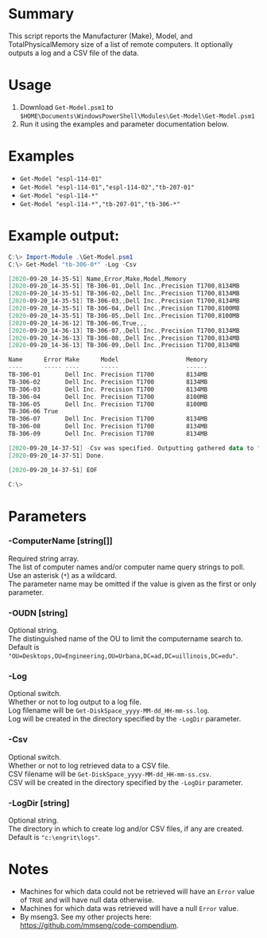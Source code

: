 # Summary
This script reports the Manufacturer (Make), Model, and TotalPhysicalMemory size of a list of remote computers.
It optionally outputs a log and a CSV file of the data.  

# Usage
1. Download `Get-Model.psm1` to `$HOME\Documents\WindowsPowerShell\Modules\Get-Model\Get-Model.psm1`
2. Run it using the examples and parameter documentation below.

# Examples
- `Get-Model "espl-114-01"`
- `Get-Model "espl-114-01","espl-114-02","tb-207-01"`
- `Get-Model "espl-114-*"`
- `Get-Model "espl-114-*","tb-207-01","tb-306-*"`

# Example output:
```powershell
C:\> Import-Module .\Get-Model.psm1
C:\> Get-Model "tb-306-0*" -Log -Csv

[2020-09-20_14-35-51] Name,Error,Make,Model,Memory
[2020-09-20_14-35-51] TB-306-01,,Dell Inc.,Precision T1700,8134MB
[2020-09-20_14-35-51] TB-306-02,,Dell Inc.,Precision T1700,8134MB
[2020-09-20_14-35-51] TB-306-03,,Dell Inc.,Precision T1700,8134MB
[2020-09-20_14-35-51] TB-306-04,,Dell Inc.,Precision T1700,8100MB
[2020-09-20_14-35-51] TB-306-05,,Dell Inc.,Precision T1700,8100MB
[2020-09-20_14-36-12] TB-306-06,True,,,
[2020-09-20_14-36-13] TB-306-07,,Dell Inc.,Precision T1700,8134MB
[2020-09-20_14-36-13] TB-306-08,,Dell Inc.,Precision T1700,8134MB
[2020-09-20_14-36-13] TB-306-09,,Dell Inc.,Precision T1700,8134MB

Name      Error Make      Model                   Memory
----      ----- ----      -----                   ------
TB-306-01       Dell Inc. Precision T1700         8134MB
TB-306-02       Dell Inc. Precision T1700         8134MB
TB-306-03       Dell Inc. Precision T1700         8134MB
TB-306-04       Dell Inc. Precision T1700         8100MB
TB-306-05       Dell Inc. Precision T1700         8100MB
TB-306-06 True
TB-306-07       Dell Inc. Precision T1700         8134MB
TB-306-08       Dell Inc. Precision T1700         8134MB
TB-306-09       Dell Inc. Precision T1700         8134MB

[2020-09-20_14-37-51] -Csv was specified. Outputting gathered data to "c:\engrit\logs\Get-Model_2020-09-20_14-35-51.csv"...
[2020-09-20_14-37-51] Done.

[2020-09-20_14-37-51] EOF

C:\>
```

# Parameters

### -ComputerName [string[]]
Required string array.  
The list of computer names and/or computer name query strings to poll.  
Use an asterisk (`*`) as a wildcard.  
The parameter name may be omitted if the value is given as the first or only parameter.   

### -OUDN [string]
Optional string.  
The distinguished name of the OU to limit the computername search to.  
Default is `"OU=Desktops,OU=Engineering,OU=Urbana,DC=ad,DC=uillinois,DC=edu"`.  

### -Log
Optional switch.  
Whether or not to log output to a log file.  
Log filename will be `Get-DiskSpace_yyyy-MM-dd_HH-mm-ss.log`.  
Log will be created in the directory specified by the `-LogDir` parameter.  

### -Csv
Optional switch.  
Whether or not to log retrieved data to a CSV file.  
CSV filename will be `Get-DiskSpace_yyyy-MM-dd_HH-mm-ss.csv`.  
CSV will be created in the directory specified by the `-LogDir` parameter.  

### -LogDir [string]
Optional string.  
The directory in which to create log and/or CSV files, if any are created.  
Default is `"c:\engrit\logs"`.  

# Notes
- Machines for which data could not be retrieved will have an `Error` value of `TRUE` and will have null data otherwise.
- Machines for which data was retrieved will have a null `Error` value.
- By mseng3. See my other projects here: https://github.com/mmseng/code-compendium.
